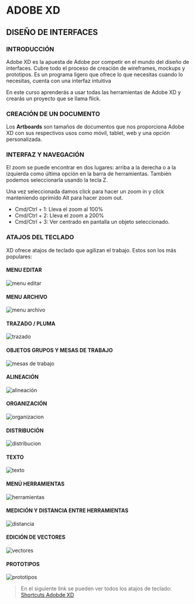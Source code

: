 # ADOBE XD

## DISEÑO DE INTERFACES

### INTRODUCCIÓN

Adobe XD es la apuesta de Adobe por competir en el mundo del diseño de interfaces. Cubre todo el proceso de creación de wireframes, mockups y prototipos. Es un programa ligero que ofrece lo que necesitas cuando lo necesitas, cuenta con una interfaz intuitiva

En este curso aprenderás a usar todas las herramientas de Adobe XD y crearás un proyecto que se llama flick.

### CREACIÓN DE UN DOCUMENTO

Los **Artboards** son tamaños de documentos que nos proporciona Adobe XD con sus respectivos usos como móvil, tablet, web y una opción personalizada.

### INTERFAZ Y NAVEGACIÓN

El zoom se puede encontrar en dos lugares: arriba a la derecha o a la izquierda como última opción en la barra de herramientas. También podemos seleccionarla usando la tecla Z.

Una vez seleccionada damos click para hacer un zoom in y click manteniendo oprimido Alt para hacer zoom out.

- Cmd/Ctrl + 1: Lleva el zoom al 100%
- Cmd/Ctrl + 2: Lleva el zoom a 200%
- Cmd/Ctrl + 3: Ver centrado en pantalla un objeto seleccionado.

### ATAJOS DEL TECLADO

XD ofrece atajos de teclado que agilizan el trabajo. Estos son los más populares:

#### MENU EDITAR

![menu editar]('./imgs/menueditar.jpg')

#### MENU ARCHIVO

![menu archivo]('./imgs/menuarchivo.jpg')

#### TRAZADO / PLUMA

![trazado]('./imgs/trazadopluma.jpg')

#### OBJETOS GRUPOS Y MESAS DE TRABAJO

![mesas de trabajo]('./imgs/mesas.jpg')

#### ALINEACIÓN

![alineación]('./imgs/alineacion.jpg')

#### ORGANIZACIÓN

![organizacion]('./imgs/organizacion.jpg')

#### DISTRIBUCIÓN

![distribucion]('./imgs/distribucion.jpg')

#### TEXTO

![texto]('./imgs/texto.jpg')

#### MENÚ HERRAMIENTAS

![herramientas]('./imgs/herramientas.jpg')

#### MEDICIÓN Y DISTANCIA ENTRE HERRAMIENTAS

![distancia]('./imgs/distancia.jpg')

#### EDICIÓN DE VECTORES

![vectores]('./imgs/vectores.jpg')

#### PROTOTIPOS

![prototipos]('./imgs/prototipos.jpg')

> En el siguiente link se pueden ver todos los atajos de teclado:
> [Shortcuts Adobde XD]('https://helpx.adobe.com/content/dam/help/attachments/XDKeyboardshortcutsnew.pdf')
